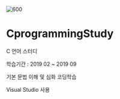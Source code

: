 ![600](https://user-images.githubusercontent.com/55124264/71940638-56703280-31fa-11ea-9908-c7a2812cf135.jpg)


# CprogrammingStudy

C 언어 스터디 <p>

학습기간 : 2019 02 ~ 2019 09

기본 문법 이해 및 심화 코딩학습 

Visual Studio 사용 

